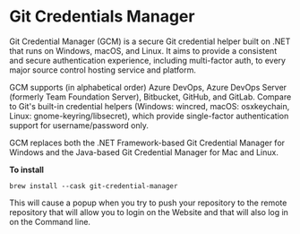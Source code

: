 # Git Credentials Manager

Git Credential Manager (GCM) is a secure Git credential helper built on .NET that runs on Windows, macOS, and Linux. It aims to provide a consistent and secure authentication experience, including multi-factor auth, to every major source control hosting service and platform.

GCM supports (in alphabetical order) Azure DevOps, Azure DevOps Server (formerly Team Foundation Server), Bitbucket, GitHub, and GitLab. Compare to Git's built-in credential helpers (Windows: wincred, macOS: osxkeychain, Linux: gnome-keyring/libsecret), which provide single-factor authentication support for username/password only.

GCM replaces both the .NET Framework-based Git Credential Manager for Windows and the Java-based Git Credential Manager for Mac and Linux.

**To install**

`brew install --cask git-credential-manager`

This will cause a popup when you try to push your repository to the remote repository that will allow you to login on the Website and that will also log in on the Command line.